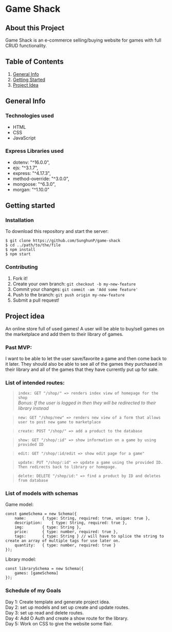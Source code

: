 # Game Shack
## About this Project
Game Shack is an e-commerce selling/buying website for games with full CRUD functionality.

## Table of Contents
1. [General Info](#general-info)
2. [Getting Started](#getting-started) 
3. [Project Idea](#project-idea)

## General Info
### Technologies used
- HTML
- CSS
- JavaScript

### Express Libraries used
- dotenv: "^16.0.0",
- ejs: "^3.1.7",
- express: "^4.17.3",
- method-override: "^3.0.0",
- mongoose: "^6.3.0",
- morgan: "^1.10.0"

## Getting started
### Installation
To download this repository and start the server:
```
$ git clone https://github.com/SunghunP/game-shack
$ cd ../path/to/the/file
$ npm install
$ npm start
```

### Contributing
1. Fork it!
2. Create your own branch: `git checkout -b my-new-feature`
3. Commit your changes: `git commit -am 'Add some feature'`
4. Push to the branch: `git push origin my-new-feature`
5. Submit a pull request! 

## Project idea
An online store full of used games! A user will be able to buy/sell games on the marketplace and add them to their library of games. 

### Past MVP:
I want to be able to let the user save/favorite a game and then come back to it later. They should also be able to see all of the games they purchased in their library and all of the games that they have currently put up for sale. 

### List of intended routes:
> `index: GET "/shop/" => renders index view of homepage for the shop` <br>
*Bonus: If the user is logged in then they will be redirected to their library instead*

> `new: GET "/shop/new" => renders new view of a form that allows user to post new game to marketplace`

> `create: POST "/shop/" => add a product to the database`

> `show: GET "/shop/:id" => show information on a game by using provided ID`

> `edit: GET "/shop/:id/edit => show edit page for a game"`

> `update: PUT "/shop/:id" => update a game using the provided ID. Then redirects back to library or homepage.`

> `delete: DELETE "/shop/id:" => find a product by ID and deletes from database`

### List of models with schemas
Game model:
```
const gameSchema = new Schema({
	name: 		{ type: String, required: true, unique: true },
	description:    { type: String, required: true },
	img: 		{ type: String },
	price: 		{ type: number, required: true },
	tags: 		{ type: String } // will have to splice the string to create an array of multiple tags for use later on. 
	quantity: 	{ type: number, required: true }
});
```

Library model:
```
const librarySchema = new Schema({
	games: [gameSchema]
});
```

### Schedule of my Goals
Day 1: Create template and generate project idea. <br>
Day 2: set up models and set up create and update routes.<br>
Day 3: set up read and delete routes.<br>
Day 4: Add O Auth and create a show route for the library.<br>
Day 5: Work on CSS to give the website some flair.<br>